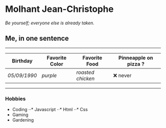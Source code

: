 # Molhant Jean-Christophe

*Be yourself; everyone else is already taken.*

## Me, in one sentence

***

Birthday | Favorite Color | Favorite Food | Pinneapple on pizza ?
--- | --- | --- | ---
*05/09/1990* | *purple* | *roasted chicken* | ❌ never

***

### Hobbies

* Coding
⋅⋅* Javascript
⋅⋅* Html
⋅⋅* Css
* Gaming
* Gardening